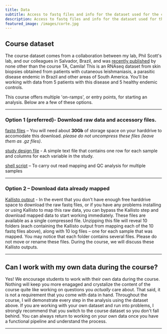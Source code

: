 ```yaml
---
title: Data
subtitle: Access to fastq files and info for the dataset used for the course.
description: Access to fastq files and info for the dataset used for the course.
featured_image: /images/corte.jpg
---
```


## Course dataset

The course dataset comes from a collaboration between my lab, Phil Scott's lab, and our colleagues in Salvador, Brazil, and was [recently published](https://doi.org/10.1126/scitranslmed.aax4204) by none other than the course TA, Camila!  This is an RNAseq dataset from skin biopsies obtained from patients with cutaneous leishmaniasis, a parasitic disease endemic in Brazil and other areas of South America.  You'll be working with data from 5 patients with this disease and 5 healthy endemic controls.   

This course offers multiple 'on-ramps', or entry points, for starting an analysis.  Below are a few of these options.

---

### Option 1 (preferred)- Download raw data and accessory files.  

[fastq files](https://www.dropbox.com/sh/df58trgab010s55/AAAQ86KkKPzuqvGG-YoeISNEa?dl=0) – You will need about **30Gb** of storage space on your harddrive to accomodate this download.  *please do not uncompress these files (leave them as .gz files)*.  

[study design file](https://www.dropbox.com/s/c1vy2bdg4fynk7e/studydesign.txt?dl=0) - A simple text file that contains one row for each sample and columns for each variable in the study.

[shell script](https://www.dropbox.com/s/h0rqothvvbu3hzm/readMapping.sh?dl=0) – To carry out read mapping and QC analysis for multiple samples

---

### Option 2 – Download data already mapped

[Kallisto output](https://www.dropbox.com/s/q62tbmj1ieyyaii/mappedReads.zip?dl=0) - In the event that you don't have enough free harddrive space to download the raw fastq files, or if you have any problems installing or using Kallisto to map this raw data, you can bypass the Kallisto step and download mapped data to start working immediately.  These files are available as a single compressed file.  Unzipping this file will reveal 10 folders (each containing the Kallisto output from mapping each of the 10 fastq files above), along with 10 log files – one for each sample that was mapped.  You may notice that each folder contains several files.  Please do not move or rename these files.  During the course, we will discuss these Kallisto outputs.

---

## Can I work with my own data during the course?

Yes!  We encourage students to work with their own data during the course.  Nothing will keep you more enagaged and crystalize the content of the course quite like working on questions you *actually* care about.  That said, it is not a requirement that you come with data in hand.  Throughout the course, I will demonstrate every step in the analysis using the dataset above. If you are working with your own dataset and run into problems, I strongly recommend that you switch to the course dataset so you don't fall behind.  You can always return to working on your own data once you have a functional pipeline and understand the process.  

---